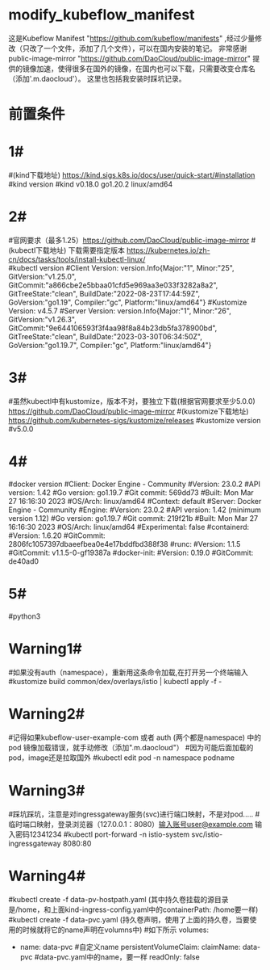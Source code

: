 # modify_kubeflow_manifest
这是Kubeflow Manifest "https://github.com/kubeflow/manifests" ,经过少量修改（只改了一个文件，添加了几个文件），可以在国内安装的笔记。
非常感谢public-image-mirror "https://github.com/DaoCloud/public-image-mirror" 提供的镜像加速，使得很多在国外的镜像，在国内也可以下载，只需要改变仓库名（添加'.m.daocloud'）。
这里也包括我安装时踩坑记录。


# 前置条件 
# 1#
#(kind下载地址) https://kind.sigs.k8s.io/docs/user/quick-start/#installation
#kind version
#kind v0.18.0 go1.20.2 linux/amd64

# 2#
#官网要求（最多1.25）https://github.com/DaoCloud/public-image-mirror
#(kubectl下载地址) 下载需要指定版本 https://kubernetes.io/zh-cn/docs/tasks/tools/install-kubectl-linux/  
#kubectl version
#Client Version: version.Info{Major:"1", Minor:"25", GitVersion:"v1.25.0", GitCommit:"a866cbe2e5bbaa01cfd5e969aa3e033f3282a8a2", GitTreeState:"clean", BuildDate:"2022-08-23T17:44:59Z", GoVersion:"go1.19", Compiler:"gc", Platform:"linux/amd64"}
#Kustomize Version: v4.5.7
#Server Version: version.Info{Major:"1", Minor:"26", GitVersion:"v1.26.3", GitCommit:"9e644106593f3f4aa98f8a84b23db5fa378900bd", GitTreeState:"clean", BuildDate:"2023-03-30T06:34:50Z", GoVersion:"go1.19.7", Compiler:"gc", Platform:"linux/amd64"}

# 3#
#虽然kubectl中有kustomize，版本不对，要独立下载(根据官网要求至少5.0.0) https://github.com/DaoCloud/public-image-mirror 
#(kustomize下载地址) https://github.com/kubernetes-sigs/kustomize/releases
#kustomize version
#v5.0.0

# 4#
#docker version
#Client: Docker Engine - Community
#Version:           23.0.2
#API version:       1.42
#Go version:        go1.19.7
#Git commit:        569dd73
#Built:             Mon Mar 27 16:16:30 2023
#OS/Arch:           linux/amd64
#Context:           default
#Server: Docker Engine - Community
#Engine:
#Version:          23.0.2
#API version:      1.42 (minimum version 1.12)
#Go version:       go1.19.7
#Git commit:       219f21b
#Built:            Mon Mar 27 16:16:30 2023
#OS/Arch:          linux/amd64
#Experimental:     false
#containerd:
#Version:          1.6.20
#GitCommit:        2806fc1057397dbaeefbea0e4e17bddfbd388f38
#runc:
#Version:          1.1.5
#GitCommit:        v1.1.5-0-gf19387a
#docker-init:
#Version:          0.19.0
#GitCommit:        de40ad0

# 5#
#python3


# Warning1#
#如果没有auth（namespace），重新用这条命令加载,在打开另一个终端输入
#kustomize build common/dex/overlays/istio | kubectl apply -f -

# Warning2#
#记得如果kubeflow-user-example-com 或者 auth (两个都是namespace) 中的pod 镜像加载错误，就手动修改（添加".m.daocloud"）
#因为可能后面加载的pod，image还是拉取国外
#kubectl edit pod -n namespace podname

# Warning3#
#踩坑踩坑，注意是对ingressgateway服务(svc)进行端口映射，不是对pod.....
#临时端口映射，登录浏览器（127.0.0.1：8080）输入账号user@example.com  输入密码12341234
#kubectl port-forward -n istio-system svc/istio-ingressgateway 8080:80

# Warning4#
#kubectl create -f data-pv-hostpath.yaml  (其中持久卷挂载的源目录是/home，和上面kind-ingress-config.yaml中的containerPath: /home要一样)
#kubectl create -f data-pvc.yaml  (持久卷声明，使用了上面的持久卷，当要使用的时候就将它的name声明在volumns中)
#如下所示
volumes: 
  - name: data-pvc #自定义name
    persistentVolumeClaim:
      claimName: data-pvc  #data-pvc.yaml中的name，要一样
      readOnly: false
